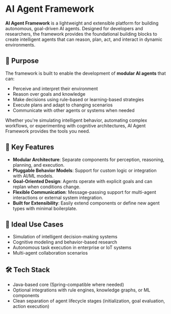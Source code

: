 # AI Agent Framework

**AI Agent Framework** is a lightweight and extensible platform for building autonomous, goal-driven AI agents. Designed for developers and researchers, the framework provides the foundational building blocks to create intelligent agents that can reason, plan, act, and interact in dynamic environments.

## 🎯 Purpose

The framework is built to enable the development of **modular AI agents** that can:

* Perceive and interpret their environment
* Reason over goals and knowledge
* Make decisions using rule-based or learning-based strategies
* Execute plans and adapt to changing scenarios
* Communicate with other agents or systems when needed

Whether you're simulating intelligent behavior, automating complex workflows, or experimenting with cognitive architectures, AI Agent Framework provides the tools you need.

## 🔧 Key Features

* **Modular Architecture**: Separate components for perception, reasoning, planning, and execution.
* **Pluggable Behavior Models**: Support for custom logic or integration with AI/ML models.
* **Goal-Oriented Design**: Agents operate with explicit goals and can replan when conditions change.
* **Flexible Communication**: Message-passing support for multi-agent interactions or external system integration.
* **Built for Extensibility**: Easily extend components or define new agent types with minimal boilerplate.

## 🧱 Ideal Use Cases

* Simulation of intelligent decision-making systems
* Cognitive modeling and behavior-based research
* Autonomous task execution in enterprise or IoT systems
* Multi-agent collaboration scenarios

## 🛠️ Tech Stack

* Java-based core (Spring-compatible where needed)
* Optional integrations with rule engines, knowledge graphs, or ML components
* Clean separation of agent lifecycle stages (initialization, goal evaluation, action execution)
